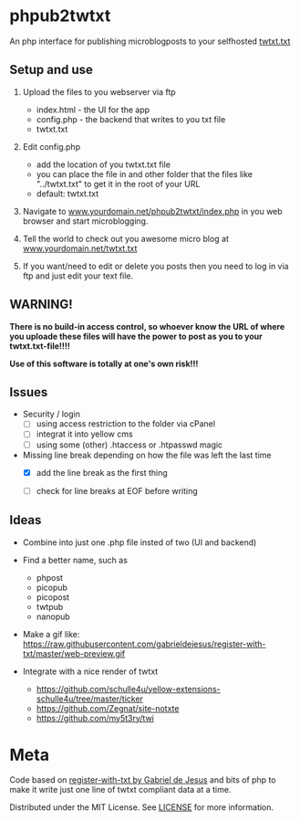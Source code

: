 # phpub2twtxt

An php interface for publishing microblogposts to your selfhosted [twtxt.txt](https://github.com/buckket/twtxt)

## Setup and use

1. Upload the files to you webserver via ftp
	- index.html - the UI for the app
	- config.php - the backend that writes to you txt file
	- twtxt.txt

2. Edit config.php
	- add the location of you twtxt.txt file
	- you can place the file in and other folder that the files like "../twtxt.txt" to get it in the root of your URL
	- default: twtxt.txt
	
3. Navigate to www.yourdomain.net/phpub2twtxt/index.php in you web browser and start microblogging.

4. Tell the world to check out you awesome micro blog at www.yourdomain.net/twtxt.txt

5. If you want/need to edit or delete you posts then you need to log in via ftp and just edit your text file.

## WARNING!
**There is no build-in access control, so whoever know the URL of where you uploade these files will have the power to post as you to your twtxt.txt-file!!!!**

**Use of this software is totally at one's own risk!!!**

## Issues

* Security / login
	- [ ] using access restriction to the folder via cPanel
	- [ ] integrat it into yellow cms
	- [ ] using some (other) .htaccess or .htpasswd magic

* Missing line break depending on how the file was left the last time
	- [x] add the line break as the first thing
	- [ ] check for line breaks at EOF before writing


## Ideas

* Combine into just one .php file insted of two (UI and backend)

* Find a better name, such as
	- phpost
	- picopub
	- picopost
	- twtpub	
	- nanopub

* Make a gif like: https://raw.githubusercontent.com/gabrieldejesus/register-with-txt/master/web-preview.gif
	
* Integrate with a nice render of twtxt
	- https://github.com/schulle4u/yellow-extensions-schulle4u/tree/master/ticker
	- https://github.com/Zegnat/site-notxte
	- https://github.com/my5t3ry/twi

# Meta
Code based on [register-with-txt by Gabriel de Jesus](https://github.com/gabrieldejesus/register-with-txt)
and bits of php to make it write just one line of twtxt compliant data at a time.

Distributed under the MIT License. See [LICENSE](LICENSE) for more information.
